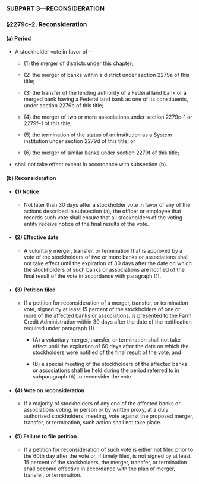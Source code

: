 ### SUBPART 3—RECONSIDERATION

### §2279c–2. Reconsideration
#### (a) Period
* A stockholder vote in favor of—

  * (1) the merger of districts under this chapter;

  * (2) the merger of banks within a district under section 2279a of this title;

  * (3) the transfer of the lending authority of a Federal land bank or a merged bank having a Federal land bank as one of its constituents, under section 2279b of this title;

  * (4) the merger of two or more associations under section 2279c–1 or 2279f–1 of this title;

  * (5) the termination of the status of an institution as a System institution under section 2279d of this title; or

  * (6) the merger of similar banks under section 2279f of this title;


* shall not take effect except in accordance with subsection (b).

#### (b) Reconsideration
* #### (1) Notice
  * Not later than 30 days after a stockholder vote in favor of any of the actions described in subsection (a), the officer or employee that records such vote shall ensure that all stockholders of the voting entity receive notice of the final results of the vote.

* #### (2) Effective date
  * A voluntary merger, transfer, or termination that is approved by a vote of the stockholders of two or more banks or associations shall not take effect until the expiration of 30 days after the date on which the stockholders of such banks or associations are notified of the final result of the vote in accordance with paragraph (1).

* #### (3) Petition filed
  * If a petition for reconsideration of a merger, transfer, or termination vote, signed by at least 15 percent of the stockholders of one or more of the affected banks or associations, is presented to the Farm Credit Administration within 30 days after the date of the notification required under paragraph (1)—

    * (A) a voluntary merger, transfer, or termination shall not take effect until the expiration of 60 days after the date on which the stockholders were notified of the final result of the vote; and

    * (B) a special meeting of the stockholders of the affected banks or associations shall be held during the period referred to in subparagraph (A) to reconsider the vote.

* #### (4) Vote on reconsideration
  * If a majority of stockholders of any one of the affected banks or associations voting, in person or by written proxy, at a duly authorized stockholders' meeting, vote against the proposed merger, transfer, or termination, such action shall not take place.

* #### (5) Failure to file petition
  * If a petition for reconsideration of such vote is either not filed prior to the 60th day after the vote or, if timely filed, is not signed by at least 15 percent of the stockholders, the merger, transfer, or termination shall become effective in accordance with the plan of merger, transfer, or termination.